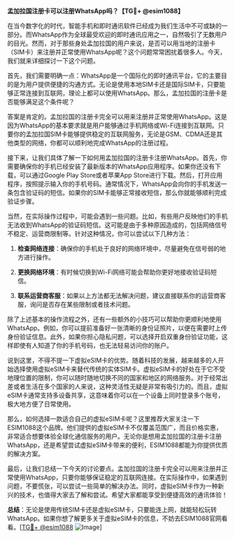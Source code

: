 **孟加拉国注册卡可以注册WhatsApp吗？【TG💪+ @esim1088】**

在当今数字化的时代，智能手机和即时通讯软件已经成为我们生活中不可或缺的一部分。而WhatsApp作为全球最受欢迎的即时通讯应用之一，自然吸引了无数用户的目光。然而，对于那些身处孟加拉国的用户来说，是否可以用当地的注册卡（SIM卡）来注册并正常使用WhatsApp呢？这个问题常常困扰着很多人。今天，我们就来详细探讨一下这个问题。

首先，我们需要明确一点：WhatsApp是一个国际化的即时通讯平台，它的主要目的是为用户提供便捷的沟通方式。无论是使用本地SIM卡还是国际SIM卡，只要能够正常连接到互联网，理论上都可以使用WhatsApp。那么，孟加拉国的注册卡是否能够满足这个条件呢？

答案是肯定的。孟加拉国的注册卡完全可以用来注册并正常使用WhatsApp。这是因为WhatsApp的基本要求就是用户能够通过手机网络或Wi-Fi连接到互联网。只要你的孟加拉国SIM卡能够提供稳定的互联网服务，无论是GSM、CDMA还是其他类型的网络，你都可以顺利地完成WhatsApp的注册过程。

接下来，让我们具体了解一下如何用孟加拉国的注册卡注册WhatsApp。首先，你需要确保你的手机已经安装了最新版本的WhatsApp应用程序。如果你还没有下载，可以通过Google Play Store或者苹果App Store进行下载。然后，打开应用程序，按照提示输入你的手机号码。通常情况下，WhatsApp会向你的手机发送一条包含验证码的短信。如果你的SIM卡能够正常接收短信，那么你就能够顺利完成验证步骤。

当然，在实际操作过程中，可能会遇到一些问题。比如，有些用户反映他们的手机无法收到WhatsApp的验证码短信。这可能是由于多种原因造成的，包括网络信号不稳定、运营商限制等。针对这种情况，你可以尝试以下几种方法：

1. **检查网络连接**：确保你的手机处于良好的网络环境中，尽量避免在信号弱的地方进行操作。
   
2. **更换网络环境**：有时候切换到Wi-Fi网络可能会帮助你更好地接收验证码短信。

3. **联系运营商客服**：如果以上方法都无法解决问题，建议直接联系你的运营商客服，询问是否存在某些限制或者技术问题。

除了上述基本的操作流程之外，还有一些额外的小技巧可以帮助你更顺利地使用WhatsApp。例如，你可以提前准备好一张清晰的身份证照片，以便在需要时上传身份验证信息。此外，如果你担心隐私问题，可以选择开启双重身份验证功能，这样即使有人知道了你的手机号码，也无法轻易访问你的账户。

说到这里，不得不提一下虚拟eSIM卡的优势。随着科技的发展，越来越多的人开始选择使用虚拟eSIM卡来替代传统的实体SIM卡。虚拟eSIM卡的好处在于它不受地理位置的限制，你可以随时随地切换不同的国家和地区的网络服务。对于经常出差或者生活在多个国家的人来说，这种灵活性无疑是非常有吸引力的。而且，虚拟eSIM卡通常支持多设备共享，这意味着你可以在一个设备上同时登录多个账号，极大地方便了日常使用。

那么，如何选择一款适合自己的虚拟eSIM卡呢？这里推荐大家关注一下ESIM1088这个品牌。他们提供的虚拟eSIM卡不仅覆盖范围广，而且价格实惠，非常适合想要体验全球化通信服务的用户。无论你是想用孟加拉国的注册卡注册WhatsApp，还是希望尝试虚拟eSIM卡带来的便利，ESIM1088都能为你提供优质的解决方案。

最后，让我们总结一下今天的讨论要点。孟加拉国的注册卡完全可以用来注册并正常使用WhatsApp，只要你能够保证稳定的互联网连接。在实际操作中，如果遇到问题，不要慌张，可以尝试一些简单的解决办法。同时，虚拟eSIM卡作为一种新兴的技术，也值得大家去了解和尝试。希望大家都能享受到便捷高效的通讯体验！

**总结**：无论是使用传统SIM卡还是虚拟eSIM卡，只要能连上网，就能轻松玩转WhatsApp。如果你想了解更多关于虚拟eSIM卡的信息，不妨去ESIM1088官网看看。[[TG💪+ @esim1088](https://t.me/s/esim1088) ![Image](https://i.postimg.cc/4NQfJmqS/Snipaste-2025-05-13-00-14-12.png)]